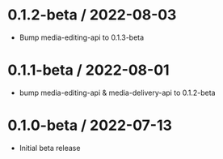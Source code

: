 0.1.2-beta / 2022-08-03
==================

* Bump media-editing-api to 0.1.3-beta

0.1.1-beta / 2022-08-01
==================

* bump media-editing-api & media-delivery-api to 0.1.2-beta

0.1.0-beta / 2022-07-13
=============
* Initial beta release
